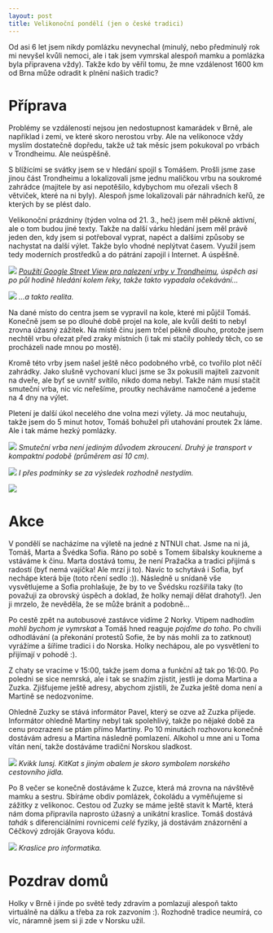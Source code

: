 ```yaml
---
layout: post
title: Velikonoční pondělí (jen o české tradici)
---
```


Od asi 6 let jsem nikdy pomlázku nevynechal (minulý, nebo předminulý rok mi nevyšel kvůli nemoci, ale i tak jsem vymrskal alespoň mamku a pomlázka byla připravena vždy). Takže kdo by věřil tomu, že mne vzdálenost 1600 km od Brna může odradit k plnění našich tradic?

# Příprava

Problémy se vzdáleností nejsou jen nedostupnost kamarádek v Brně, ale například i zemi, ve které skoro nerostou vrby. Ale na velikonoce vždy myslím dostatečně dopředu, takže už tak měsíc jsem pokukoval po vrbách v Trondheimu. Ale neúspěšně.

S blížícími se svátky jsem se v hledání spojil s Tomášem. Prošli jsme zase jinou část Trondheimu a lokalizovali jsme jednu maličkou vrbu na soukromé zahrádce (majitele by asi nepotěšilo, kdybychom mu ořezali všech 8 větviček, které na ni byly). Alespoň jsme lokalizovali pár náhradních keřů, ze kterých by se plést dalo.

Velikonoční prázdniny (týden volna od 21. 3., heč) jsem měl pěkně aktivní, ale o tom budou jiné texty. Takže na další várku hledání jsem měl právě jeden den, kdy jsem si potřeboval vyprat, napéct a dalšími způsoby se nachystat na další výlet. Takže bylo vhodné neplýtvat časem. Využil jsem tedy moderních prostředků a do pátrání zapojil i Internet. A úspěšně.

![](https://raw.githubusercontent.com/Bender250/bender250.github.io/master/images/pondeli/streetview.png)
*[Použítí Google Street View pro nalezení vrby v Trondheimu](https://goo.gl/maps/z5WSHP5QEq22), úspěch asi po půl hodině hledání kolem řeky, takže takto vypadala očekávání...*

![](https://raw.githubusercontent.com/Bender250/bender250.github.io/master/images/pondeli/realita.jpg)
*...a takto realita.*

Na dané místo do centra jsem se vypravil na kole, které mi půjčil Tomáš. Konečně jsem se po dlouhé době projel na kole, ale kvůli dešti to nebyl zrovna úžasný zážitek. Na místě činu jsem trčel pěkně dlouho, protože jsem nechtěl vrbu ořezat před zraky místních (i tak mi stačily pohledy těch, co se procházeli nade mnou po mostě).

Kromě této vrby jsem našel ještě něco podobného vrbě, co tvořilo plot něčí zahrádky. Jako slušně vychovaní kluci jsme se 3x pokusili majiteli zazvonit na dveře, ale byť se uvnitř svítilo, nikdo doma nebyl. Takže nám musí stačit smuteční vrba, nic víc neřešíme, proutky necháváme namočené a jedeme na 4 dny na výlet.

Pletení je další úkol necelého dne volna mezi výlety. Já moc neutahuju, takže jsem do 5 minut hotov, Tomáš bohužel při utahování proutek 2x láme. Ale i tak máme hezký pomlázky.

![](https://raw.githubusercontent.com/Bender250/bender250.github.io/master/images/pondeli/moje.JPG)
*Smuteční vrba není jediným důvodem zkroucení. Druhý je transport v kompaktní podobě (průměrem asi 10 cm).*

![](https://raw.githubusercontent.com/Bender250/bender250.github.io/master/images/pondeli/moje_2.JPG)
*I přes podmínky se za výsledek rozhodně nestydím.*

![](https://raw.githubusercontent.com/Bender250/bender250.github.io/master/images/pondeli/moje_3.JPG)

# Akce

V pondělí se nacházíme na výletě na jedné z NTNUI chat. Jsme na ni já, Tomáš, Marta a Švédka Sofia. Ráno po sobě s Tomem šibalsky koukneme a vstáváme k činu. Marta dostává tomu, že není Pražačka a tradici přijímá s radostí (byť nemá vajíčka! Ale mrzí ji to). Navíc to schytává i Sofia, byť nechápe která bije (toto rčení sedlo :)). Následně u snídaně vše vysvětlujeme a Sofia prohlašuje, že by to ve Švédsku rozšířila taky (to považuji za obrovský úspěch a doklad, že holky nemají dělat drahoty!). Jen ji mrzelo, že nevěděla, že se může bránit a podobně...

Po cestě zpět na autobusové zastávce vidíme 2 Norky. Vtipem nadhodím *mohli bychom je vymrskat* a Tomáš hned reaguje *pojďme do toho*. Po chvíli odhodlávání (a překonání protestů Sofie, že by nás mohli za to zatknout) vyrážíme a šíříme tradici i do Norska. Holky nechápou, ale po vysvětlení to přijímají v pohodě :).

Z chaty se vracíme v 15:00, takže jsem doma a funkční až tak po 16:00. Po poledni se sice nemrská, ale i tak se snažím zjistit, jestli je doma Martina a Zuzka. Zjišťujeme ještě adresy, abychom zjistili, že Zuzka ještě doma není a Martině se nedozvoníme.

Ohledně Zuzky se stává informátor Pavel, který se ozve až Zuzka přijede. Informátor ohledně Martiny nebyl tak spolehlivý, takže po nějaké době za cenu prozrazení se ptám přímo Martiny. Po 10 minutách rozhovoru konečně dostávám adresu a Martina následně pomlazení. Alkohol u mne ani u Toma vítán není, takže dostáváme tradiční Norskou sladkost.

![](https://raw.githubusercontent.com/Bender250/bender250.github.io/master/images/pondeli/kviklunsj.JPG)
*Kvikk lunsj. KitKat s jiným obalem je skoro symbolem norského cestovního jídla.*

Po 8 večer se konečně dostáváme k Zuzce, která má zrovna na návštěvě mamku a sestru. Sbíráme obdiv pomlázek, čokoládu a vyměňujeme si zážitky z velikonoc. Cestou od Zuzky se máme ještě stavit k Martě, která nám doma připravila naprosto úžasný a unikátní kraslice. Tomáš dostává *tahák* s diferenciálními rovnicemi *celé* fyziky, já dostávám znázornění a Céčkový zdroják Grayova kódu.

![](https://raw.githubusercontent.com/Bender250/bender250.github.io/master/images/pondeli/marta.JPG)
*Kraslice pro informatika.*

# Pozdrav domů

Holky v Brně i jinde po světě tedy zdravím a pomlazuji alespoň takto virtuálně na dálku a třeba za rok zazvoním :). Rozhodně tradice neumírá, co víc, náramně jsem si ji zde v Norsku užil.
